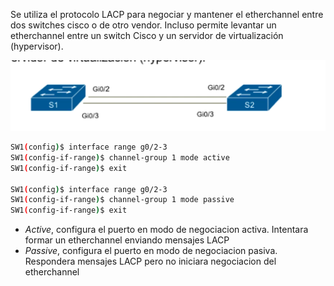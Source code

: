 Se utiliza el protocolo LACP para negociar y mantener el etherchannel entre dos switches cisco o de otro vendor. Incluso permite levantar un etherchannel entre un switch Cisco y un servidor de virtualización (hypervisor).

![](_anexos_/Screenshot%20from%202024-01-04%2017-26-30.png)

``` bash
SW1(config)$ interface range g0/2-3
SW1(config-if-range)$ channel-group 1 mode active     
SW1(config-if-range)$ exit

SW1(config)$ interface range g0/2-3
SW1(config-if-range)$ channel-group 1 mode passive 
SW1(config-if-range)$ exit
```

- _Active_, configura el puerto en modo de negociacion activa. Intentara formar un etherchannel enviando mensajes LACP
- _Passive_, configura el puerto en modo de negociacion pasiva. Respondera mensajes LACP pero no iniciara negociacion del etherchannel